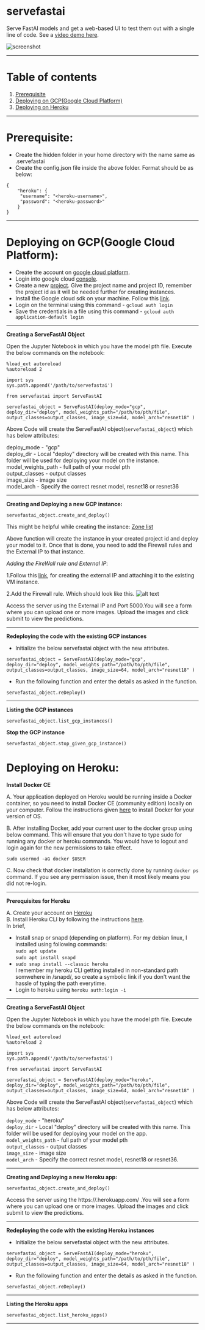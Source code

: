 # servefastai

Serve FastAI models and get a web-based UI to test them out with a single line of code. See a [video demo here](https://youtu.be/xwN7arEgvBg).

![screenshot](https://i.imgur.com/TzZQZUs.jpg)

---

# Table of contents

1. [Prerequisite](#pre)
2. [Deploying on GCP(Google Cloud Platform)](#gcp)
3. [Deploying on Heroku](#heroku)


---

<a name="pre"></a> 
# Prerequisite:

* Create the hidden folder in your home directory with the name same as .servefastai
* Create the config.json file inside the above folder. Format should be as below:
```
{
    "heroku": {
     "username": "<heroku-username>",
     "password": "<heroku-password>"
    }
}
```

---


<a name="gcp"></a> 

# Deploying on GCP(Google Cloud Platform):

* Create the account on [google cloud platform](https://cloud.google.com/).
* Login into google cloud [console](https://console.cloud.google.com).
* Create a new [project](https://console.cloud.google.com/projectcreate). Give the project name and project ID, remember the project id as it will be needed further for creating instances.
* Install the Google cloud sdk on your machine. Follow this [link](https://cloud.google.com/sdk/docs/quickstart-debian-ubuntu#before-you-begin).
* Login on the terminal using this command - `gcloud auth login`
* Save the credentials in a file using this command - `gcloud auth application-default login`


---

**Creating a ServeFastAI Object**

Open the Jupyter Notebook in which you have the model pth file.
Execute the below commands on the notebook:

```
%load_ext autoreload
%autoreload 2
```
```
import sys
sys.path.append('/path/to/servefastai')
```
```
from servefastai import ServeFastAI
```
```
servefastai_object = ServeFastAI(deploy_mode="gcp", deploy_dir="deploy", model_weights_path="/path/to/pth/file", output_classes=output_classes, image_size=64, model_arch="resnet18" )
```

Above Code will create the ServeFastAI object(``servefastai_object``) which has below attributes:

deploy_mode - "gcp"  
deploy_dir - Local "deploy" directory will be created with this name. This folder will be used for deploying your model on the instance.  
model_weights_path - full path of your model pth  
output_classes - output classes  
image_size - image size  
model_arch - Specify the correct resnet model, resnet18 or resnet36  

---

**Creating and Deploying a new GCP instance:**

```
servefastai_object.create_and_deploy()
```
This might be helpful while creating the instance:
[Zone list](https://cloud.google.com/compute/docs/regions-zones/#available)

Above function will create the instance in your created project id and deploy your model to it.
Once that is done, you need to add the Firewall rules and the External IP to that instance.

*Adding the FireWall rule and External IP*:

1.Follow this [link](https://cloud.google.com/compute/docs/ip-addresses/reserve-static-external-ip-address#IP_assign), for creating the external IP and attaching it to the existing VM instance.

2.Add the Firewall rule. Which should look like this.
![alt text](https://www.dropbox.com/s/bcr04lwgd7gxiti/firewall_rule.png?raw=true)

Access the server using the External IP and Port 5000.You will see a form where you can upload one or more images. Upload the images and click submit to view the predictions.

---

**Redeploying the code with the existing GCP instances**

* Initialize the below servefastai object with the new attributes.

```
servefastai_object = ServeFastAI(deploy_mode="gcp", deploy_dir="deploy", model_weights_path="/path/to/pth/file", output_classes=output_classes, image_size=64, model_arch="resnet18" )
```

* Run the following function and enter the details as asked in the function.

```
servefastai_object.reDeploy()
```

---

**Listing the GCP instances**

```
servefastai_object.list_gcp_instances()
```

**Stop the GCP instance**

```
servefastai_object.stop_given_gcp_instance()
```

<a name=“heroku”></a>
# Deploying on Heroku:

**Install Docker CE**

A. Your application deployed on Heroku would be running inside a Docker container, so you need to install Docker CE (community edition) locally on your computer.
Follow the instructions given [here](https://docs.docker.com/install/) to install Docker for your version of OS.

B. After installing Docker, add your current user to the docker group using below command. This will ensure that you don't have to type sudo for running any docker or heroku commands. You would have to logout and login again for the new permissions to take effect.
```
sudo usermod -aG docker $USER
```

C. Now check that docker installation is correctly done by running `docker ps` command. If you see any permission issue, then it most likely means you did not re-login.

---

**Prerequisites for Heroku**

A. Create your account on [Heroku](https://www.heroku.com/)  
B. Install Heroku CLI by following the instructions [here](https://devcenter.heroku.com/articles/heroku-cli#download-and-install).  
In brief, 
* Install snap or snapd (depending on platform). For my debian linux, I installed using following commands:  
   `sudo apt update`  
   `sudo apt install snapd` 
* `sudo snap install --classic heroku`  
I remember my heroku CLI getting installed in non-standard path somwehere in /snapd/, so create a symbolic link if you don't want the hassle of typing the path everytime.  
* Login to heroku using
`heroku auth:login -i`

---

**Creating a ServeFastAI Object**

Open the Jupyter Notebook in which you have the model pth file.
Execute the below commands on the notebook:

```
%load_ext autoreload
%autoreload 2
```
```
import sys
sys.path.append('/path/to/servefastai')
```
```
from servefastai import ServeFastAI
```
```
servefastai_object = ServeFastAI(deploy_mode="heroku", deploy_dir="deploy", model_weights_path="/path/to/pth/file", output_classes=output_classes, image_size=64, model_arch="resnet18" )
```

Above Code will create the ServeFastAI object(``servefastai_object``) which has below attributes:

`deploy_mode` - "heroku"  
`deploy_dir` - Local "deploy" directory will be created with this name. This folder will be used for deploying your model on the app.  
`model_weights_path` - full path of your model pth  
`output_classes` - output classes  
`image_size` - image size  
`model_arch` - Specify the correct resnet model, resnet18 or resnet36.  

---

**Creating and Deploying a new Heroku app:**

```
servefastai_object.create_and_deploy()
```

Access the server using the https://<your-app-name>.herokuapp.com/ .You will see a form where you can upload one or more images. Upload the images and click submit to view the predictions.

---

**Redeploying the code with the existing Heroku instances**

* Initialize the below servefastai object with the new attributes.
```
servefastai_object = ServeFastAI(deploy_mode="heroku", deploy_dir="deploy", model_weights_path="/path/to/pth/file", output_classes=output_classes, image_size=64, model_arch="resnet18" )
```
* Run the following function and enter the details as asked in the function.
```
servefastai_object.reDeploy()
```

---


**Listing the Heroku apps**
```
servefastai_object.list_heroku_apps()
```

---














